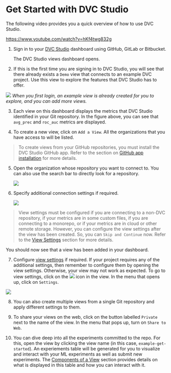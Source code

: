 # Get Started with DVC Studio

The following video provides you a quick overview of how to use DVC Studio.

https://www.youtube.com/watch?v=hKf4twg832g

1. Sign in to your [DVC Studio](https://studio.iterative.ai/) dashboard using
   GitHub, GitLab or Bitbucket.

   The DVC Studio views dashboard opens.

2. If this is the first time you are signing in to DVC Studio, you will see that
   there already exists a `Demo` view that connects to an example DVC project.
   Use this view to explore the features that DVC Studio has to offer.

![](https://static.iterative.ai/img/studio/login_home.png) _When you first
login, an example view is already created for you to explore, and you can add
more views._

3. Each view on this dashboard displays the metrics that DVC Studio identified
   in your Git repository. In the figure above, you can see that `avg_prec` and
   `roc_auc` metrics are displayed.

4. To create a new view, click on `Add a View`. All the organizations that you
   have access to will be listed.

> To create views from your GitHub repositories, you must install the DVC Studio
> GitHub app. Refer to the section on
> [GitHub app installation](/doc/studio/user-guide/install-github-app) for more
> details.

5. Open the organization whose repository you want to connect to. You can also
   use the search bar to directly look for a repository.

   ![](https://static.iterative.ai/img/studio/select_repo.png)

6. Specify additional connection settings if required.

   ![](https://static.iterative.ai/img/studio/view_settings.png)

> View settings must be configured if you are connecting to a non-DVC
> repository, if your metrics are in some custom files, if you are connecting to
> a monorepo, or if your metrics are in cloud or other remote storage. However,
> you can configure the view settings after the view has been created. So, you
> can `Skip and Continue` now. Refer to the
> [View Settings](/doc/studio/user-guide/view-settings) section for more
> details.

You should now see that a view has been added in your dashboard.

7. Configure [view settings](/doc/studio/user-guide/view-settings) if required.
   If your project requires any of the additional settings, then remember to
   configure them by opening the view settings. Otherwise, your view may not
   work as expected. To go to view settings, click on the
   ![](https://static.iterative.ai/img/studio/view_open_settings_icon.png) icon
   in the view. In the menu that opens up, click on `Settings`.

![](https://static.iterative.ai/img/studio/view_open_settings.png)

8. You can also create multiple views from a single Git repository and apply
   different settings to them.

9. To share your views on the web, click on the button labelled `Private` next
   to the name of the view. In the menu that pops up, turn on `Share to Web`.

10. You can dive deep into all the experiments committed to the repo. For this,
    open the view by clicking the view name (in this case,
    `example-get-started`). An experiements table will be generated for you to
    visualize and interact with your ML experiments as well as submit new
    experiments. The
    [Components of a View](/doc/studio/user-guide/explore-experiments#components-of-a-view)
    section provides details on what is displayed in this table and how you can
    interact with it.
